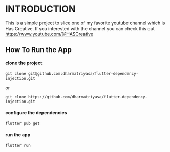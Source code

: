 # INTRODUCTION

This is a simple project to slice one of my favorite youtube channel which is Has Creative. If you interested with the channel you can check this out https://www.youtube.com/@HASCreative

## How To Run the App

#### clone the project
```agsl
git clone git@github.com:dharmatriyasa/flutter-dependency-injection.git
```
or
```agsl
git clone https://github.com/dharmatriyasa/flutter-dependency-injection.git
```
#### configure the dependencies
```agsl
flutter pub get
```
#### run the app
```agsl
flutter run
```
